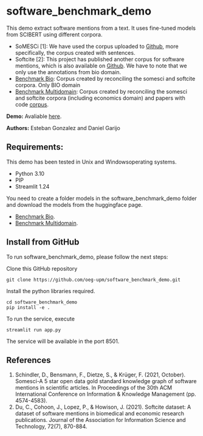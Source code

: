 # software_benchmark_demo
This demo extract software mentions from a text. It uses fine-tuned models from SCIBERT using different corpora.
* SoMESCi [1]: We have used the corpus uploaded to [Github](https://github.com/dave-s477/SoMeSci/tree/9f17a43f342be026f97f03749457d4abb1b01dbf/PLoS_sentences), more specifically, the corpus created with sentences.
* Softcite [2]: This project has published another corpus for software mentions, which is also available on [Github](https://github.com/howisonlab/softcite-dataset/tree/master/data/corpus). We have to note that we only use the annotations from bio domain.
* [Benchmark Bio](https://huggingface.co/oeg/software_benchmark_bio): Corpus created by reconciling the somesci and softcite corpora. Only BIO domain
* [Benchmark Multidomain](https://huggingface.co/oeg/software_benchmark_multidomain): Corpus created by reconciling the somesci and softcite corpora (including economics domain) and papers with code [corpus](https://doi.org/10.5281/zenodo.10033751).

**Demo:** Avaliable [here](https://software-benchmark.linkeddata.es/).

**Authors:** Esteban Gonzalez and Daniel Garijo

## Requirements:
This demo has been tested in Unix and Windowsoperating systems.

- Python 3.10
- PIP
- Streamlit 1.24

You need to create a folder models in the software_benchmark_demo folder and download the models from the huggingface page.
* [Benchmark Bio](https://huggingface.co/oeg/software_benchmark_bio).
* [Benchmark Multidomain](https://huggingface.co/oeg/software_benchmark_multidomain).


## Install from GitHub

To run software_benchmark_demo, please follow the next steps:

Clone this GitHub repository

```
git clone https://github.com/oeg-upm/software_benchmark_demo.git
```

Install the python libraries required.

```
cd software_benchmark_demo
pip install -e .
```
To run the service, execute

```
streamlit run app.py
```

The service will be available in the port 8501.

## References
1. Schindler, D., Bensmann, F., Dietze, S., & Krüger, F. (2021, October). Somesci-A 5 star open data gold standard knowledge graph of software mentions in scientific articles. In Proceedings of the 30th ACM International Conference on Information & Knowledge Management (pp. 4574-4583).
2. Du, C., Cohoon, J., Lopez, P., & Howison, J. (2021). Softcite dataset: A dataset of software mentions in biomedical and economic research publications. Journal of the Association for Information Science and Technology, 72(7), 870-884.
